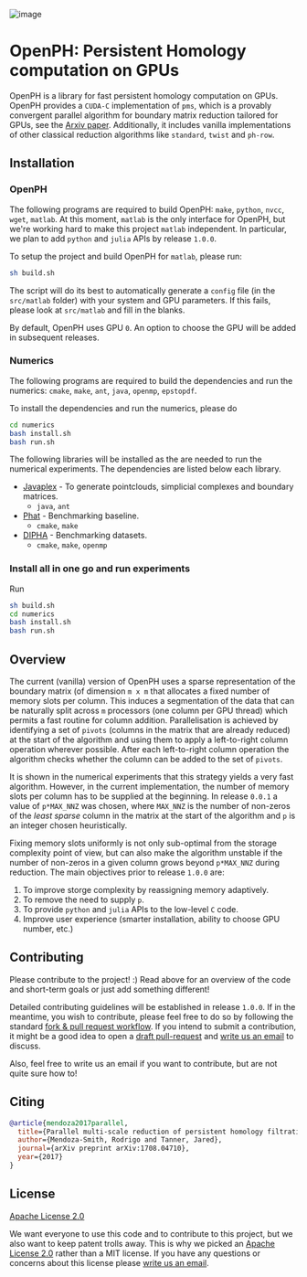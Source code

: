 ![image](https://drive.google.com/uc?export=view&id=1k1yv6CKptpkbCZlXVWj9rYal7KyaM3NL)

# OpenPH: Persistent Homology computation on GPUs

OpenPH is a library for fast persistent homology computation on GPUs. OpenPH provides a `CUDA-C` implementation of `pms`, which is a provably convergent parallel algorithm for boundary matrix reduction tailored for GPUs, see the [Arxiv paper](https://arxiv.org/abs/1708.04710). Additionally, it includes vanilla implementations of other classical reduction algorithms like `standard`, `twist` and `ph-row`.

## Installation

### OpenPH

The following programs are required to build OpenPH: `make`, `python`, `nvcc`, `wget`, `matlab`. At this moment, `matlab` is the only interface for OpenPH, but we're working hard to make this project `matlab` independent. In particular, we plan to add `python` and `julia` APIs by release `1.0.0`.

To setup the project and build OpenPH for `matlab`, please run:

```bash
sh build.sh
```

The script will do its best to automatically generate a `config` file (in the `src/matlab` folder) with your system and GPU parameters. If this fails, please look at `src/matlab` and fill in the blanks. 

By default, OpenPH uses GPU `0`. An option to choose the GPU will be added in subsequent releases.

### Numerics

The following programs are required to build the dependencies and run the numerics: `cmake`, `make`, `ant`, `java`, `openmp`, `epstopdf`.

To install the dependencies and run the numerics, please do

```bash
cd numerics
bash install.sh
bash run.sh
```

The following libraries will be installed as the are needed to run the numerical experiments. The dependencies are listed below each library.

* [Javaplex](https://github.com/appliedtopology/javaplex) - To generate pointclouds, simplicial complexes and boundary matrices.
    * `java`, `ant`
* [Phat](https://bitbucket.org/phat-code/phat) - Benchmarking baseline.
    * `cmake`, `make`
* [DIPHA](https://github.com/DIPHA/dipha) - Benchmarking datasets.
    * `cmake`, `make`, `openmp`

### Install all in one go and run experiments

Run

```bash
sh build.sh
cd numerics
bash install.sh
bash run.sh
```

## Overview

The current (vanilla) version of OpenPH uses a sparse representation of the boundary matrix (of dimension `m x m` that allocates a fixed number of memory slots per column. This induces a segmentation of the data that can be naturally split across `m` processors (one column per GPU thread) which permits a fast routine for column addition. Parallelisation is achieved by identifying a set of `pivots` (columns in the matrix that are already reduced) at the start of the algorithm and using them to apply a left-to-right column operation wherever possible. After each left-to-right column operation the algorithm checks whether the column can be added to the set of `pivots`. 

It is shown in the numerical experiments that this strategy yields a very fast algorithm. However, in the current implementation, the number of memory slots per column has to be supplied at the beginning. In release `0.0.1` a value of `p*MAX_NNZ` was chosen, where `MAX_NNZ` is the number of non-zeros of the *least sparse* column in the matrix at the start of the algorithm and `p` is an integer chosen heuristically. 

Fixing memory slots uniformly is not only sub-optimal from the storage complexity point of view, but can also make the algorithm unstable if the number of non-zeros in a given column grows beyond `p*MAX_NNZ` during reduction. The main objectives prior to release `1.0.0` are:

1. To improve storge complexity by reassigning memory adaptively.
2. To remove the need to supply `p`.
3. To provide `python` and `julia` APIs to the low-level `C` code.
4. Improve user experience (smarter installation, ability to choose GPU number, etc.)

## Contributing

Please contribute to the project! :) Read above for an overview of the code and short-term goals or just add something different!

Detailed contributing guidelines will be established in release `1.0.0`. If in the meantime, you wish to contribute, please feel free to do so by following the standard [fork & pull request workflow](https://gist.github.com/Chaser324/ce0505fbed06b947d962). If you intend to submit a contribution, it might be a good idea to open a [draft pull-request](https://github.blog/2019-02-14-introducing-draft-pull-requests/) and [write us an email](mailto:r.mendozasmith@gmail.com) to discuss. 

Also, feel free to write us an email if you want to contribute, but are not quite sure how to!

## Citing

```bibtex
@article{mendoza2017parallel,
  title={Parallel multi-scale reduction of persistent homology filtrations},
  author={Mendoza-Smith, Rodrigo and Tanner, Jared},
  journal={arXiv preprint arXiv:1708.04710},
  year={2017}
}
```

## License

[Apache License 2.0](https://github.com/rodrgo/openph/blob/master/LICENSE)

We want everyone to use this code and to contribute to this project, but we also want to keep patent trolls away. This is why we picked an [Apache License 2.0](https://github.com/rodrgo/openph/blob/master/LICENSE) rather than a MIT license. If you have any questions or concerns about this license please [write us an email](mailto:r.mendozasmith@gmail.com).

